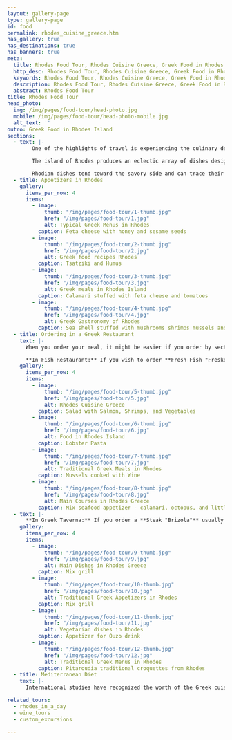 ```yaml
---
layout: gallery-page
type: gallery-page
id: food
permalink: rhodes_cuisine_greece.htm
has_gallery: true
has_destinations: true
has_banners: true
meta:
  title: Rhodes Food Tour, Rhodes Cuisine Greece, Greek Food in Rhodes Island
  http_desc: Rhodes Food Tour, Rhodes Cuisine Greece, Greek Food in Rhodes Island, Traditional Greek Appetizers in Rhodes
  keywords: Rhodes Food Tour, Rhodes Cuisine Greece, Greek Food in Rhodes Island, Traditional Greek Appetizers in Rhodes
  description: Rhodes Food Tour, Rhodes Cuisine Greece, Greek Food in Rhodes Island, Traditional Greek Appetizers in Rhodes
  abstract: Rhodes Food Tour
title: Rhodes Food Tour
head_photo:
  img: /img/pages/food-tour/head-photo.jpg
  mobile: /img/pages/food-tour/head-photo-mobile.jpg
  alt_text: ''
outro: Greek Food in Rhodes Island
sections:
  - text: |-
        One of the highlights of travel is experiencing the culinary delights of a destination, and Rhodes is renowned for its tasty dining.

        The island of Rhodes produces an eclectic array of dishes designed to appeal to the gourmet and would-be gourmet in all of us. Local cuisine has its roots in ancient traditions and uses fresh ingredients to ensure that each dish will appeal to your senses and satiate your appetite.

        Rhodian dishes tend toward the savory side and can trace their roots to Dorian Rhodes. Sophist and rhetorician Athenaeus Nafkratios, notes in his book Deipnosofistai that ancient Rhodians were partial to fish soup and lauded those who "ate fish and not meat". Though meat was added to the menu in medieval times, and dishes include modern twists, traditional preparations and tastes prevail. Fresh vegetables, as well as local olive oils, herbs, and spices such as spearmint, rosemary, oregano, and thyme will tantalize your taste buds!
  - title: Appetizers in Rhodes
    gallery:
      items_per_row: 4
      items:
        - image:
            thumb: "/img/pages/food-tour/1-thumb.jpg"
            href: "/img/pages/food-tour/1.jpg"
            alt: Typical Greek Menus in Rhodes
          caption: Feta cheese with honey and sesame seeds     
        - image:
            thumb: "/img/pages/food-tour/2-thumb.jpg"
            href: "/img/pages/food-tour/2.jpg"
            alt: Greek food recipes Rhodes
          caption: Tsatziki and Humus
        - image:
            thumb: "/img/pages/food-tour/3-thumb.jpg"
            href: "/img/pages/food-tour/3.jpg"
            alt: Greek meals in Rhodes Island
          caption: Calamari stuffed with feta cheese and tomatoes
        - image:
            thumb: "/img/pages/food-tour/4-thumb.jpg"
            href: "/img/pages/food-tour/4.jpg"
            alt: Greek Gastronomy of Rhodes
          caption: Sea shell stuffed with mushrooms shrimps mussels and cream bechamel
  - title: Ordering in a Greek Restaurant
    text: |-
      When you order your meal, it might be easier if you order by section of the menu. First your appetizers (mezedes), then the main dish and the drinks. Dessert is ordered at the end of the meal.

      **In Fish Restaurant:** If you wish to order **Fresh Fish "Fresko Psari"**, then you ask to see the fish, and also the waiter will take you to the place where the "catch of the day" is displayed, usually within the kitchen.  Thereyou'll be able to inquire about what kind of fish is displayed, the price per kilo (2, 20 pounds) and you order the amount you want to eat. The waiters will give you the cost information and also the cooking details. The Rhodian waiters are very experienced, patient and more than happy to make your lunch a true pleasure (even during the peak season when the island is full of tourists).
    gallery:
      items_per_row: 4
      items:
        - image:
            thumb: "/img/pages/food-tour/5-thumb.jpg"
            href: "/img/pages/food-tour/5.jpg"
            alt: Rhodes Cuisine Greece
          caption: Salad with Salmon, Shrimps, and Vegetables
        - image:
            thumb: "/img/pages/food-tour/6-thumb.jpg"
            href: "/img/pages/food-tour/6.jpg"
            alt: Food in Rhodes Island
          caption: Lobster Pasta
        - image:
            thumb: "/img/pages/food-tour/7-thumb.jpg"
            href: "/img/pages/food-tour/7.jpg"
            alt: Traditional Greek Meals in Rhodes
          caption: Mussels cooked with Wine
        - image:
            thumb: "/img/pages/food-tour/8-thumb.jpg"
            href: "/img/pages/food-tour/8.jpg"
            alt: Main Courses in Rhodes Greece
          caption: Mix seafood appetizer - calamari, octopus, and little shrimps from Simi Island
  - text: |-
      **In Greek Taverna:** If you order a **Steak "Brizola"** usually pork and beef, the waiter will ask you how you prefer your steak.  **Rare "Me to ema"** (only for the beef steak) outside is cooked, but the inside remains a little raw, **Medium "Misopsimeni"** (for pork and beef steaks) outside is cooked more thoroughly and also the inside is cooked, but still slightly red, and **Well done "Kalopsimeni"** (for pork and beef steaks) outside is charred and also the inside is totally cooked through.                
    gallery:
      items_per_row: 4
      items:
        - image:
            thumb: "/img/pages/food-tour/9-thumb.jpg"
            href: "/img/pages/food-tour/9.jpg"
            alt: Main Dishes in Rhodes Greece
          caption: Mix grill
        - image:
            thumb: "/img/pages/food-tour/10-thumb.jpg"
            href: "/img/pages/food-tour/10.jpg"
            alt: Traditional Greek Appetizers in Rhodes
          caption: Mix grill
        - image:
            thumb: "/img/pages/food-tour/11-thumb.jpg"
            href: "/img/pages/food-tour/11.jpg"
            alt: Vegetarian dishes in Rhodes
          caption: Appetizer for Ouzo drink
        - image:
            thumb: "/img/pages/food-tour/12-thumb.jpg"
            href: "/img/pages/food-tour/12.jpg"
            alt: Traditional Greek Menus in Rhodes
          caption: Pitaroudia traditional croquettes from Rhodes
  - title: Mediterranean Diet
    text: |-
      International studies have recognized the worth of the Greek cuisine. Launched within the early 60’s by the World Health Organization, the Seven Countries Study taken off to look at the eating patterns of populations from seven different countries: Greece, Italy, Serbia, Holland, Finland, the USA and Japan. This long-running study which lasted for 30 years showed that that folks living within the Mediterranean countries, Greece specifically, had lower mortality rates compared to the remainder of the participating countries. The “secretes” to Health and Longevity were documented as the combination of a simple - easy diet and regular physical activity, dubbed as the Mediterranean Diet.

related_tours:
  - rhodes_in_a_day  
  - wine_tours
  - custom_excursions

---
```

